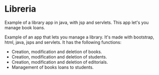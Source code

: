 # Libreria
Example of a library app in java, with jsp and servlets. This app let's you manage book loans.


Example of an app that lets you manage a library. It's made with bootstrap, html, java, jsps and servlets.
It has the following functions:

- Creation, modification and deletion of books.
- Creation, modification and deletion of students.
- Creation, modification and deletion of editorials.
- Management of books loans to students.



